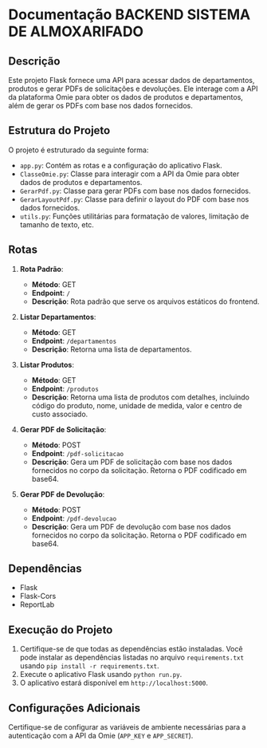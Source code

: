 # Documentação BACKEND SISTEMA DE ALMOXARIFADO

## Descrição
Este projeto Flask fornece uma API para acessar dados de departamentos, produtos e gerar PDFs de solicitações e devoluções. Ele interage com a API da plataforma Omie para obter os dados de produtos e departamentos, além de gerar os PDFs com base nos dados fornecidos.

## Estrutura do Projeto
O projeto é estruturado da seguinte forma:

- `app.py`: Contém as rotas e a configuração do aplicativo Flask.
- `ClasseOmie.py`: Classe para interagir com a API da Omie para obter dados de produtos e departamentos.
- `GerarPdf.py`: Classe para gerar PDFs com base nos dados fornecidos.
- `GerarLayoutPdf.py`: Classe para definir o layout do PDF com base nos dados fornecidos.
- `utils.py`: Funções utilitárias para formatação de valores, limitação de tamanho de texto, etc.

## Rotas

1. **Rota Padrão**:
   - **Método**: GET
   - **Endpoint**: `/`
   - **Descrição**: Rota padrão que serve os arquivos estáticos do frontend.

2. **Listar Departamentos**:
   - **Método**: GET
   - **Endpoint**: `/departamentos`
   - **Descrição**: Retorna uma lista de departamentos.

3. **Listar Produtos**:
   - **Método**: GET
   - **Endpoint**: `/produtos`
   - **Descrição**: Retorna uma lista de produtos com detalhes, incluindo código do produto, nome, unidade de medida, valor e centro de custo associado.

4. **Gerar PDF de Solicitação**:
   - **Método**: POST
   - **Endpoint**: `/pdf-solicitacao`
   - **Descrição**: Gera um PDF de solicitação com base nos dados fornecidos no corpo da solicitação. Retorna o PDF codificado em base64.

5. **Gerar PDF de Devolução**:
   - **Método**: POST
   - **Endpoint**: `/pdf-devolucao`
   - **Descrição**: Gera um PDF de devolução com base nos dados fornecidos no corpo da solicitação. Retorna o PDF codificado em base64.

## Dependências
- Flask
- Flask-Cors
- ReportLab

## Execução do Projeto
1. Certifique-se de que todas as dependências estão instaladas. Você pode instalar as dependências listadas no arquivo `requirements.txt` usando `pip install -r requirements.txt`.
2. Execute o aplicativo Flask usando `python run.py`.
3. O aplicativo estará disponível em `http://localhost:5000`.

## Configurações Adicionais
Certifique-se de configurar as variáveis de ambiente necessárias para a autenticação com a API da Omie (`APP_KEY` e `APP_SECRET`).


